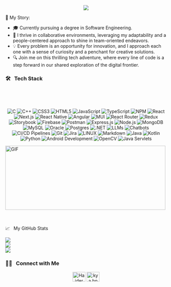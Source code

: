
<p align="center">
  <a href="https://github.com/DenverCoder1/readme-typing-svg">
    <img src="https://readme-typing-svg.herokuapp.com?lines=Welcome+to+my+digital+playground!;Hello%2C+I'm+Haider%2C+a+Dynamic+Software+Engineer;&center=true&width=600&height=50">
  </a>
</p>








🚀 My Story:
- 🎓 Currently pursuing a degree in Software Engineering.
- 🌟 I thrive in collaborative environments, leveraging my adaptability and a people-centered approach to shine in team-oriented endeavors.
- 💡 Every problem is an opportunity for innovation, and I approach each one with a sense of curiosity and a penchant for creative solutions.
- 🔍 Join me on this thrilling tech adventure, where every line of code is a step forward in our shared exploration of the digital frontier.


### 🛠 &nbsp; Tech Stack  
<br>



<br> <p align="center"> <img src="https://img.shields.io/badge/c-%2300599C.svg?style=flat&logo=c&logoColor=white" alt="C"> <img src="https://img.shields.io/badge/c++-%2300599C.svg?style=flat&logo=c%2B%2B&logoColor=white" alt="C++"> <img src="https://img.shields.io/badge/css3-%231572B6.svg?style=flat&logo=css3&logoColor=white" alt="CSS3"> <img src="https://img.shields.io/badge/html5-%23E34F26.svg?style=flat&logo=html5&logoColor=white" alt="HTML5"> <img src="https://img.shields.io/badge/javascript-%23323330.svg?style=flat&logo=javascript&logoColor=%23F7DF1E" alt="JavaScript"> <img src="https://img.shields.io/badge/typescript-%23007ACC.svg?style=flat&logo=typescript&logoColor=white" alt="TypeScript"> <img src="https://img.shields.io/badge/NPM-%23000000.svg?style=flat&logo=npm&logoColor=white" alt="NPM"> <img src="https://img.shields.io/badge/react-%2320232a.svg?style=flat&logo=react&logoColor=%2361DAFB" alt="React"> <img src="https://img.shields.io/badge/next.js-%23000000.svg?style=flat&logo=next.js&logoColor=white" alt="Next.js"> <img src="https://img.shields.io/badge/react%20native-%2320232a.svg?style=flat&logo=react&logoColor=%2361DAFB" alt="React Native"> <img src="https://img.shields.io/badge/angular-%23DD0031.svg?style=flat&logo=angular&logoColor=white" alt="Angular"> <img src="https://img.shields.io/badge/MUI-%230081CB.svg?style=flat&logo=material-ui&logoColor=white" alt="MUI"> <img src="https://img.shields.io/badge/React_Router-CA4245?style=flat&logo=react-router&logoColor=white" alt="React Router"> <img src="https://img.shields.io/badge/redux-%23593d88.svg?style=flat&logo=redux&logoColor=white" alt="Redux"> <img src="https://img.shields.io/badge/Storybook-%230072E2?style=flat&logo=storybook&logoColor=white" alt="Storybook"> <img src="https://img.shields.io/badge/firebase-%23039BE5.svg?style=flat&logo=firebase" alt="Firebase"> <img src="https://img.shields.io/badge/Postman-FF6C37.svg?style=flat&logo=postman" alt="Postman"> <img src="https://img.shields.io/badge/express.js-%23404d59.svg?style=flat&logo=express&logoColor=%2361DAFB" alt="Express.js"> <img src="https://img.shields.io/badge/node.js-6DA55F?style=flat&logo=node.js&logoColor=white" alt="Node.js"> <img src="https://img.shields.io/badge/MongoDB-%234ea94b.svg?style=flat&logo=mongodb&logoColor=white" alt="MongoDB"> <img src="https://img.shields.io/badge/mysql-%2300f.svg?style=flat&logo=mysql&logoColor=white" alt="MySQL"> <img src="https://img.shields.io/badge/oracle-%23F80000.svg?style=flat&logo=oracle&logoColor=white" alt="Oracle"> <img src="https://img.shields.io/badge/postgres-%23316192.svg?style=flat&logo=postgresql&logoColor=white" alt="Postgres"> <img src="https://img.shields.io/badge/.NET-512BD4?style=flat&logo=dotnet&logoColor=white" alt=".NET"> <img src="https://img.shields.io/badge/LLMs-%234B8BBE.svg?style=flat&logo=python&logoColor=white" alt="LLMs"> <img src="https://img.shields.io/badge/chatbots-%23236FDC.svg?style=flat&logo=chatbot&logoColor=white" alt="Chatbots"> <img src="https://img.shields.io/badge/CI%2FCD-%23007ACC.svg?style=flat&logo=github-actions&logoColor=white" alt="CI/CD Pipelines"> <img src="https://img.shields.io/badge/GIT-E44C30?style=flat&logo=git&logoColor=white" alt="Git"> <img src="https://img.shields.io/badge/jira-%230A0FFF.svg?style=flat&logo=jira&logoColor=white" alt="Jira"> <img src="https://img.shields.io/badge/Linux-FCC624?style=flat&logo=linux&logoColor=black" alt="LINUX"> <img src="https://img.shields.io/badge/markdown-%23000000.svg?style=flat&logo=markdown&logoColor=white" alt="Markdown"> <img src="https://img.shields.io/badge/java-%23ED8B00.svg?style=flat&logo=java&logoColor=white" alt="Java"> <img src="https://img.shields.io/badge/kotlin-%230095D5.svg?style=flat&logo=kotlin&logoColor=white" alt="Kotlin"> <img src="https://img.shields.io/badge/python-%233776AB.svg?style=flat&logo=python&logoColor=white" alt="Python"> <img src="https://img.shields.io/badge/android%20development-%233DDC84.svg?style=flat&logo=android&logoColor=white" alt="Android Development"> <img src="https://img.shields.io/badge/opencv-%235C3EE8.svg?style=flat&logo=opencv&logoColor=white" alt="OpenCV"> <img src="https://img.shields.io/badge/java%20servlets-%23007396.svg?style=flat&logo=java&logoColor=white" alt="Java Servlets"> </p>






<p align="left">
  <img   alt="GIF" src="https://media.giphy.com/media/26tn33aiTi1jkl6H6/giphy.gif?raw=true" width="500" height="200" />
</p>
<br>
<br>
  
  
 
  <div>
  <div> </div>
    📈  &nbsp; My GitHub Stats
  </div> 
  
  ![](https://github-readme-stats.vercel.app/api?username=haiderali780&theme=radical&hide_border=false&include_all_commits=false&count_private=false)<br/>
![](https://github-readme-streak-stats.herokuapp.com/?user=haiderali780&theme=radical&hide_border=false)<br/>
![](https://github-readme-stats.vercel.app/api/top-langs/?username=haiderali780&theme=radical&hide_border=false&include_all_commits=false&count_private=false&layout=compact)
  
### 🤝🏻  &nbsp; Connect with Me <br>
<p align="center">
  <a href="https://fb.com/Haider Hizz/" target="blank"><img align="center" src="https://raw.githubusercontent.com/rahuldkjain/github-profile-readme-generator/master/src/images/icons/Social/facebook.svg" alt="Haider Hizz/" height="30" width="40" /></a>
<a href="https://instagram.com/hizzhaider33" target="blank"><img align="center" src="https://raw.githubusercontent.com/rahuldkjain/github-profile-readme-generator/master/src/images/icons/Social/instagram.svg" alt="kya.bne.ga.burhan.tera" height="30" width="40" /></a>
  <p/>

  




